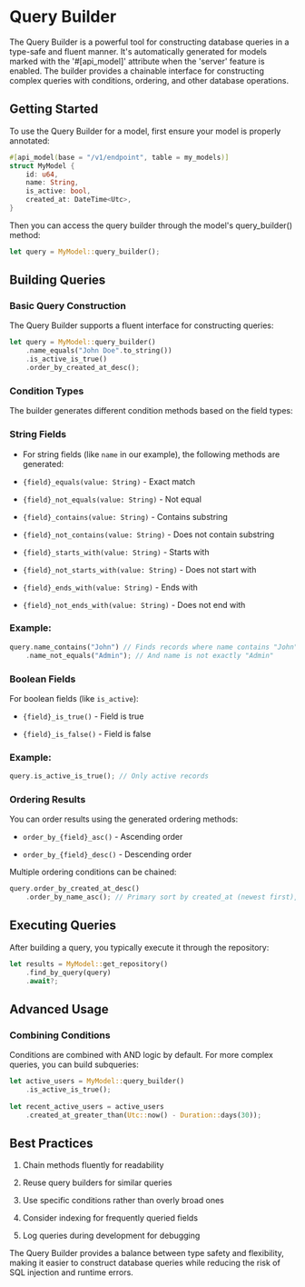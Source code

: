 # Query Builder

The Query Builder is a powerful tool for constructing database queries in a type-safe and fluent manner. It's automatically generated for models marked with the '#[api_model]' attribute when the 'server' feature is enabled. The builder provides a chainable interface for constructing complex queries with conditions, ordering, and other database operations.

## Getting Started

To use the Query Builder for a model, first ensure your model is properly annotated:

```rust
#[api_model(base = "/v1/endpoint", table = my_models)]
struct MyModel {
    id: u64,
    name: String,
    is_active: bool,
    created_at: DateTime<Utc>,
}
```

Then you can access the query builder through the model's query_builder() method:

```rust
let query = MyModel::query_builder();
```

## Building Queries

### Basic Query Construction

The Query Builder supports a fluent interface for constructing queries:

```rust
let query = MyModel::query_builder()
    .name_equals("John Doe".to_string())
    .is_active_is_true()
    .order_by_created_at_desc();
```

### Condition Types

The builder generates different condition methods based on the field types:

### String Fields

- For string fields (like `name` in our example), the following methods are generated:

- `{field}_equals(value: String)` - Exact match

- `{field}_not_equals(value: String)` - Not equal

- `{field}_contains(value: String)` - Contains substring

- `{field}_not_contains(value: String)` - Does not contain substring

- `{field}_starts_with(value: String)` - Starts with

- `{field}_not_starts_with(value: String)` - Does not start with

- `{field}_ends_with(value: String)` - Ends with

- `{field}_not_ends_with(value: String)` - Does not end with

### Example: 
```rust
query.name_contains("John") // Finds records where name contains "John"
    .name_not_equals("Admin"); // And name is not exactly "Admin"
```

### Boolean Fields

For boolean fields (like `is_active`):

- `{field}_is_true()` - Field is true

- `{field}_is_false()` - Field is false

### Example: 
```rust
query.is_active_is_true(); // Only active records
```

### Ordering Results

You can order results using the generated ordering methods:

- `order_by_{field}_asc()` - Ascending order

- `order_by_{field}_desc()` - Descending order

Multiple ordering conditions can be chained:
```rust
query.order_by_created_at_desc()
    .order_by_name_asc(); // Primary sort by created_at (newest first), secondary by name
```

## Executing Queries

After building a query, you typically execute it through the repository:
```rust
let results = MyModel::get_repository()
    .find_by_query(query)
    .await?;
```

## Advanced Usage

### Combining Conditions

Conditions are combined with AND logic by default. For more complex queries, you can build subqueries:

```rust
let active_users = MyModel::query_builder()
    .is_active_is_true();
    
let recent_active_users = active_users
    .created_at_greater_than(Utc::now() - Duration::days(30));
```

## Best Practices

1. Chain methods fluently for readability

2. Reuse query builders for similar queries

3. Use specific conditions rather than overly broad ones

4. Consider indexing for frequently queried fields

5. Log queries during development for debugging

The Query Builder provides a balance between type safety and flexibility, making it easier to construct database queries while reducing the risk of SQL injection and runtime errors.

